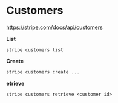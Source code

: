 # Customers
https://stripe.com/docs/api/customers

**List**
```
stripe customers list
```

**Create**
```
stripe customers create ...
```

**etrieve**
```
stripe customers retrieve <customer id>
```
